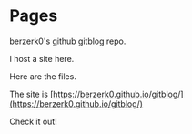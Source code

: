 # Pages

berzerk0's github gitblog repo.

I host a site here. 

Here are the files.

The site is [https://berzerk0.github.io/gitblog/](https://berzerk0.github.io/gitblog/)

Check it out!

